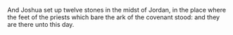 And Joshua set up twelve stones in the midst of Jordan, in the place where the feet of the priests which bare the ark of the covenant stood: and they are there unto this day.
